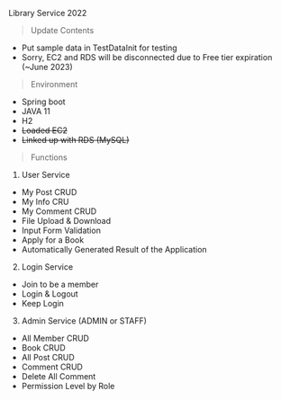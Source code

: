 Library Service 2022

> Update Contents
- Put sample data in TestDataInit for testing
- Sorry, EC2 and RDS will be disconnected due to Free tier expiration
  (~June 2023)

> Environment
- Spring boot
- JAVA 11
- H2
- ~~Loaded EC2~~
- ~~Linked up with RDS (MySQL)~~

> Functions
1. User Service
- My Post CRUD
- My Info CRU
- My Comment CRUD
- File Upload & Download
- Input Form Validation
- Apply for a Book
- Automatically Generated Result of the Application 
2. Login Service
- Join to be a member
- Login & Logout
- Keep Login
3. Admin Service (ADMIN or STAFF)
- All Member CRUD
- Book CRUD
- All Post CRUD
- Comment CRUD
- Delete All Comment
- Permission Level by Role